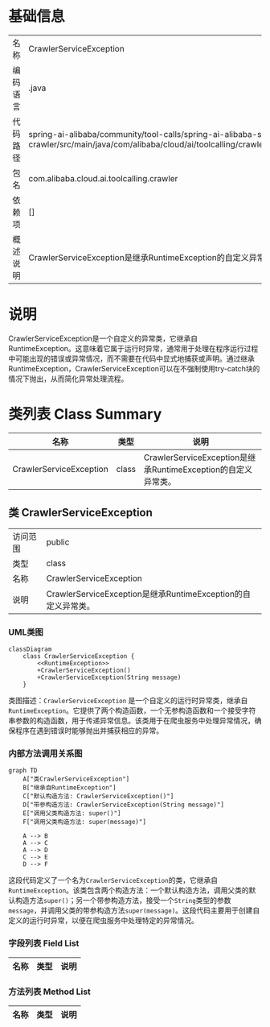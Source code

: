 # 基础信息

|      |      |
|------|------|
| 名称 | CrawlerServiceException |
| 编码语言 | .java |
| 代码路径 | spring-ai-alibaba/community/tool-calls/spring-ai-alibaba-starter-tool-calling-crawler/src/main/java/com/alibaba/cloud/ai/toolcalling/crawler/CrawlerServiceException.java |
| 包名 | com.alibaba.cloud.ai.toolcalling.crawler |
| 依赖项 | [] |
| 概述说明 | CrawlerServiceException是继承RuntimeException的自定义异常类。 |

# 说明

CrawlerServiceException是一个自定义的异常类，它继承自RuntimeException。这意味着它属于运行时异常，通常用于处理在程序运行过程中可能出现的错误或异常情况，而不需要在代码中显式地捕获或声明。通过继承RuntimeException，CrawlerServiceException可以在不强制使用try-catch块的情况下抛出，从而简化异常处理流程。

# 类列表 Class Summary

| 名称   | 类型  | 说明 |
|-------|------|-------------|
| CrawlerServiceException | class | CrawlerServiceException是继承RuntimeException的自定义异常类。 |



## 类 CrawlerServiceException

|      |      |
|------|------|
| 访问范围 | public |
| 类型 | class |
| 名称 | CrawlerServiceException |
| 说明 | CrawlerServiceException是继承RuntimeException的自定义异常类。 |


### UML类图

```mermaid
classDiagram
    class CrawlerServiceException {
        <<RuntimeException>>
        +CrawlerServiceException()
        +CrawlerServiceException(String message)
    }
```

类图描述：`CrawlerServiceException` 是一个自定义的运行时异常类，继承自 `RuntimeException`。它提供了两个构造函数，一个无参构造函数和一个接受字符串参数的构造函数，用于传递异常信息。该类用于在爬虫服务中处理异常情况，确保程序在遇到错误时能够抛出并捕获相应的异常。


### 内部方法调用关系图

```mermaid
graph TD
    A["类CrawlerServiceException"]
    B["继承自RuntimeException"]
    C["默认构造方法: CrawlerServiceException()"]
    D["带参构造方法: CrawlerServiceException(String message)"]
    E["调用父类构造方法: super()"]
    F["调用父类构造方法: super(message)"]

    A --> B
    A --> C
    A --> D
    C --> E
    D --> F
```

这段代码定义了一个名为`CrawlerServiceException`的类，它继承自`RuntimeException`。该类包含两个构造方法：一个默认构造方法，调用父类的默认构造方法`super()`；另一个带参构造方法，接受一个`String`类型的参数`message`，并调用父类的带参构造方法`super(message)`。这段代码主要用于创建自定义的运行时异常，以便在爬虫服务中处理特定的异常情况。

### 字段列表 Field List

| 名称  | 类型  | 说明 |
|-------|-------|------|

### 方法列表 Method List

| 名称  | 类型  | 说明 |
|-------|-------|------|




